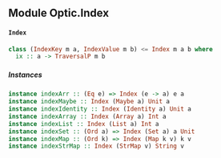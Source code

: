 ## Module Optic.Index

#### `Index`

``` purescript
class (IndexKey m a, IndexValue m b) <= Index m a b where
  ix :: a -> TraversalP m b
```

##### Instances
``` purescript
instance indexArr :: (Eq e) => Index (e -> a) e a
instance indexMaybe :: Index (Maybe a) Unit a
instance indexIdentity :: Index (Identity a) Unit a
instance indexArray :: Index (Array a) Int a
instance indexList :: Index (List a) Int a
instance indexSet :: (Ord a) => Index (Set a) a Unit
instance indexMap :: (Ord k) => Index (Map k v) k v
instance indexStrMap :: Index (StrMap v) String v
```


